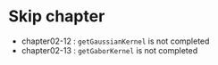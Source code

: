 # Skip chapter
* chapter02-12 : `getGaussianKernel` is not completed
* chapter02-13 : `getGaborKernel` is not completed

